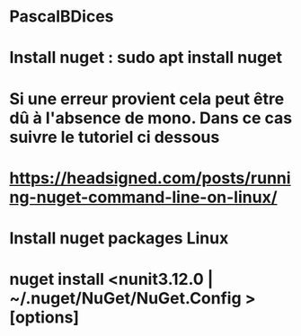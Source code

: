 # PascalBDices
# Install nuget : sudo apt install nuget
# Si une erreur provient cela peut être dû à l'absence de mono. Dans ce cas suivre le tutoriel ci dessous
# https://headsigned.com/posts/running-nuget-command-line-on-linux/
# Install nuget packages Linux
# nuget install <nunit3.12.0 | ~/.nuget/NuGet/NuGet.Config  > [options]
